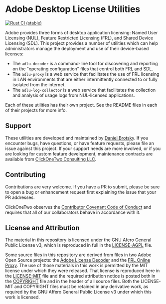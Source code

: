 # Adobe Desktop License Utilities

[![Rust CI (stable)](https://github.com/adobe/adobe-desktop-licensing-utilities/workflows/Rust%20CI%20(stable)/badge.svg)](https://github.com/adobe/adobe-desktop-licensing-utilities/actions?query=workflow%3A%22Rust+CI+%28stable%29%22)

Adobe provides three forms of desktop application licensing: Named User Licensing (NUL), Feature Restricted Licensing (FRL), and Shared Device Licensing (SDL).  This project provides a number of utilities which can help administrators manage the deployment and use of their device-based licenses:

- The `adlu-decoder` is a command-line tool for discovering and reporting on the "operating configuration" files that control both FRL and SDL.
- The `adlu-proxy` is a web service that facilitates the use of FRL licensing in LAN environments that are either intermittently connected to or fully isolated from the internet.
- The `adlu-log-collector` is a web service that facilitates the collection and analysis of usage logs from NUL-licensed applications.

Each of these utilities has their own project.  See the README files in each of their projects for more info.

## Support

These utilities are developed and maintained by [Daniel Brotsky](mailto:dan@clickonetwo.io).  If you encounter bugs, have questions, or have feature requests, please file an issue against this project.  If your support needs are more involved, or if you are looking for custom feature development, maintenance contracts are available from [ClickOneTwo Consulting LLC](https://clickonetwo.io).

## Contributing

Contributions are very welcome.  If you have a PR to submit, please be sure to open a bug or enhancement request first explaining the issue that your PR addresses.

ClickOneTwo observes the [Contributor Covenant Code of Conduct](https://www.contributor-covenant.org/version/2/1/code_of_conduct/) and requires that all of our collaborators behave in accordance with it.

## License and Attribution

The material in this repository is licensed under the GNU Afero General Public License v3, which is reproduced in full in the [LICENSE-AGPL](LICENSE-AGPL) file.

Some source files in this repository are derived from files in two Adobe Open Source projects: the [Adobe License Decoder](https://github.com/adobe/adobe-license-decoder.rs) and the [FRL Online Proxy](https://github.com/adobe/frl-online-proxy). The use of those materials in this work is permitted by the MIT license under which they were released. That license is reproduced here in the [LICENSE-MIT](LICENSE-MIT) file and the required attribution notice is posted both in the [COPYRIGHT](COPYRIGHT) file and in the header of all source files.  Both the LICENSE-MIT and COPYRIGHT files must be retained in any derivative work, as required by the GNU Affero General Public License v3 under which this work is licensed.
